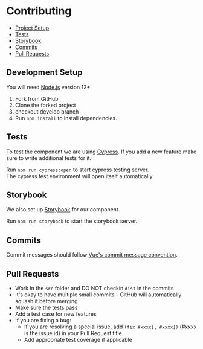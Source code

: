 # Contributing

- [Project Setup](#development-setup)
- [Tests](#tests)
- [Storybook](#storybook)
- [Commits](#commits)
- [Pull Requests](#pull-requests)

## Development Setup
You will need [Node.js](https://nodejs.org/en/) version 12+

1. Fork from GitHub    
2. Clone the forked project
3. checkout develop branch
4. Run `npm install` to install dependencies.

## Tests
To test the component we are using [Cypress](https://www.cypress.io). If you add a new feature make sure to write additional tests for it.  


Run `npm run cypress:open` to start cypress testing server.     
The cypress test environment will open itself automatically.


## Storybook
We also set up [Storybook](https://storybook.js.org) for our component.

Run `npm run storybook` to start the storybook server.

## Commits
Commit messages should follow [Vue's commit message convention](https://github.com/vuejs/vue/blob/dev/.github/COMMIT_CONVENTION.md).

## Pull Requests

- Work in the `src` folder and DO NOT checkin `dist` in the commits
- It's okay to have multiple small commits - GitHub will automatically squash it before merging
- Make sure the [tests](#tests) pass 
- Add a test case for new features
- If you are fixing a bug:
  - If you are resolving a special issue, add `(fix #xxxx[,'#xxxx])` (#xxxx is the issue id) in your Pull Request title.
  - Add appropriate test coverage if applicable